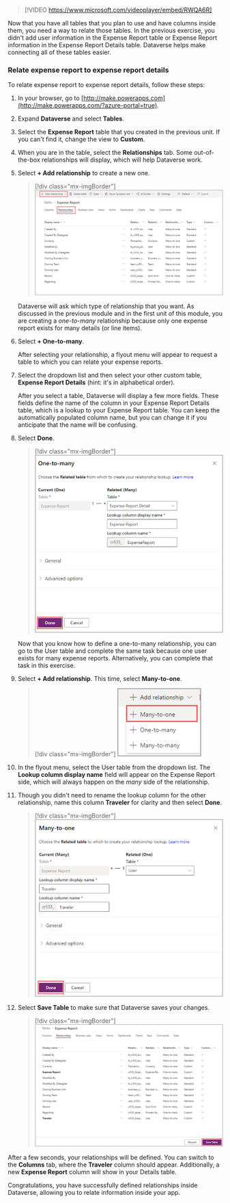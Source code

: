 > [!VIDEO https://www.microsoft.com/videoplayer/embed/RWQA6R]

Now that you have all tables that you plan to use and have columns inside them, you need a way to relate those tables. In the previous exercise, you didn't add user information in the Expense Report table or Expense Report information in the Expense Report Details table. Dataverse helps make connecting all of these tables easier.

### Relate expense report to expense report details

To relate expense report to expense report details, follow these steps:

1. In your browser, go to [http://make.powerapps.com](http://make.powerapps.com/?azure-portal=true).

1. Expand **Dataverse** and select **Tables**.

1. Select the **Expense Report** table that you created in the previous unit. If you can't find it, change the view to **Custom**.

1. When you are in the table, select the **Relationships** tab. Some out-of-the-box relationships will display, which will help Dataverse work.

1. Select **+ Add relationship** to create a new one.

    > [!div class="mx-imgBorder"]
    > [![Screenshot of the Expense Report > Relationships tab with the Add relationship option highlighted.](../media/15-add-relationship.png)](../media/15-add-relationship.png#lightbox)

    Dataverse will ask which type of relationship that you want. As discussed in the previous module and in the first unit of this module, you are creating a *one-to-many* relationship because only one expense report exists for many details (or line items).

1. Select **+ One-to-many**.

    After selecting your relationship, a flyout menu will appear to request a table to which you can relate your expense reports.

1. Select the dropdown list and then select your other custom table, **Expense Report Details** (hint: it's in alphabetical order).

    After you select a table, Dataverse will display a few more fields. These fields define the name of the column in your Expense Report Details table, which is a lookup to your Expense Report table. You can keep the automatically populated column name, but you can change it if you anticipate that the name will be confusing.

1. Select **Done**.

    > [!div class="mx-imgBorder"]
    > [![Screenshot of the One-to-many menu with the Done button highlighted.](../media/16-many-done.png)](../media/16-many-done.png#lightbox)

    Now that you know how to define a one-to-many relationship, you can go to the User table and complete the same task because one user exists for many expense reports. Alternatively, you can complete that task in this exercise.

1. Select **+ Add relationship**. This time, select **Many-to-one**.

    > [!div class="mx-imgBorder"]
    > [![Screenshot of the Add relationship menu expanded with the Many-to-one option selected.](../media/17-many-expanded.png)](../media/17-many-expanded.png#lightbox)

1. In the flyout menu, select the User table from the dropdown list. The **Lookup column display name** field will appear on the Expense Report side, which will always happen on the *many* side of the relationship.

1. Though you didn't need to rename the lookup column for the other relationship, name this column **Traveler** for clarity and then select **Done**.

    > [!div class="mx-imgBorder"]
    > [![Screenshot of Many-to-one related fields with the Done option highlighted.](../media/18-many-user-done.png)](../media/18-many-user-done.png#lightbox)

1. Select **Save Table** to make sure that Dataverse saves your changes.

    > [!div class="mx-imgBorder"]
    > [![Screenshot of Dataverse Relationships table with the Save Table button highlighted.](../media/19-save-table.png)](../media/19-save-table.png#lightbox)

After a few seconds, your relationships will be defined. You can switch to the **Columns** tab, where the **Traveler** column should appear. Additionally, a new **Expense Report** column will show in your Details table.

Congratulations, you have successfully defined relationships inside Dataverse, allowing you to relate information inside your app.

